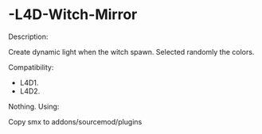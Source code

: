 # -L4D-Witch-Mirror

Description:

Create dynamic light when the witch spawn. Selected randomly the colors.

Compatibility:
- L4D1.
- L4D2.

Nothing.
Using:

Copy smx to addons/sourcemod/plugins

